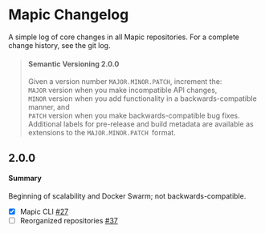 # Mapic Changelog
A simple log of core changes in all Mapic repositories. For a complete change history, see the git log.

> #### Semantic Versioning 2.0.0
> Given a version number `MAJOR.MINOR.PATCH`, increment the:  
> `MAJOR` version when you make incompatible API changes,  
> `MINOR` version when you add functionality in a backwards-compatible manner, and  
> `PATCH` version when you make backwards-compatible bug fixes.  
> Additional labels for pre-release and build metadata are available as extensions to the `MAJOR.MINOR.PATCH `format.  

## 2.0.0

#### Summary
Beginning of scalability and Docker Swarm; not backwards-compatible.

- [x] Mapic CLI [#27](https://github.com/mapic/mapic/issues/27)
- [ ] Reorganized repositories [#37](https://github.com/mapic/mapic/issues/37)

